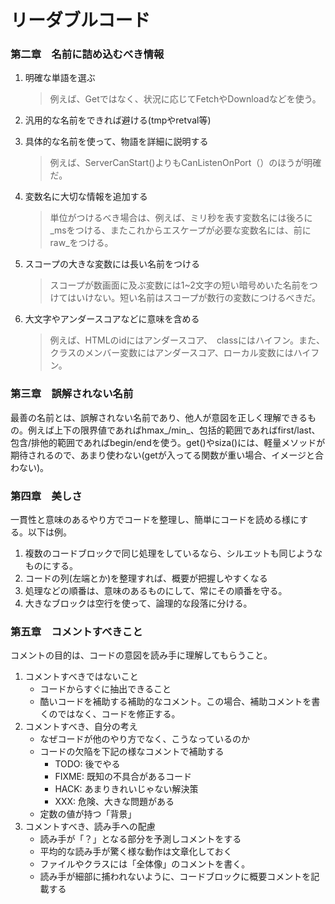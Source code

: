 # リーダブルコード

### 第二章　名前に詰め込むべき情報

1. 明確な単語を選ぶ

    > 例えば、Getではなく、状況に応じてFetchやDownloadなどを使う。

2. 汎用的な名前をできれば避ける(tmpやretval等)

3. 具体的な名前を使って、物語を詳細に説明する

    >例えば、ServerCanStart()よりもCanListenOnPort（）のほうが明確だ。

4. 変数名に大切な情報を追加する

    >単位がつけるべき場合は、例えば、ミリ秒を表す変数名には後ろに_msをつける、またこれからエスケープが必要な変数名には、前にraw_をつける。

5. スコープの大きな変数には長い名前をつける

    >スコープが数画面に及ぶ変数には1~2文字の短い暗号めいた名前をつけてはいけない。短い名前はスコープが数行の変数につけるべきだ。

6. 大文字やアンダースコアなどに意味を含める

    >例えば、HTMLのidにはアンダースコア、　classにはハイフン。また、クラスのメンバー変数にはアンダースコア、ローカル変数にはハイフン。

### 第三章　誤解されない名前

最善の名前とは、誤解されない名前であり、他人が意図を正しく理解できるもの。例えば上下の限界値であればhmax_/min_、包括的範囲であればfirst/last、包含/排他的範囲であればbegin/endを使う。get()やsiza()には、軽量メソッドが期待されるので、あまり使わない(getが入ってる関数が重い場合、イメージと合わない)。

### 第四章　美しさ

一貫性と意味のあるやり方でコードを整理し、簡単にコードを読める様にする。以下は例。

1. 複数のコードブロックで同じ処理をしているなら、シルエットも同じようなものにする。
2. コードの列(左端とか)を整理すれば、概要が把握しやすくなる
3. 処理などの順番は、意味のあるものにして、常にその順番を守る。
4. 大きなブロックは空行を使って、論理的な段落に分ける。

### 第五章　コメントすべきこと

コメントの目的は、コードの意図を読み手に理解してもらうこと。
 
 1. コメントすべきではないこと
    - コードからすぐに抽出できること
    - 酷いコードを補助する補助的なコメント。この場合、補助コメントを書くのではなく、コードを修正する。 
 2. コメントすべき、自分の考え
    - なぜコードが他のやり方でなく、こうなっているのか
    - コードの欠陥を下記の様なコメントで補助する
        - TODO: 後でやる
        - FIXME: 既知の不具合があるコード
        - HACK: あまりきれいじゃない解決策
        - XXX: 危険、大きな問題がある
    - 定数の値が持つ「背景」
 3. コメントすべき、読み手への配慮
    - 読み手が「？」となる部分を予測しコメントをする
    - 平均的な読み手が驚く様な動作は文章化しておく
    - ファイルやクラスには「全体像」のコメントを書く。
    - 読み手が細部に捕われないように、コードブロックに概要コメントを記載する

